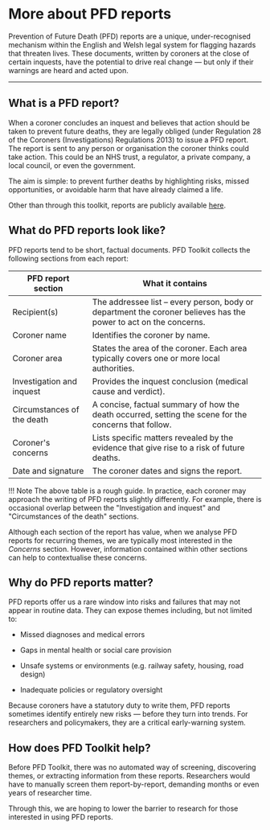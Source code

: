 # More about PFD reports

Prevention of Future Death (PFD) reports are a unique, under-recognised mechanism within the English and Welsh legal system for flagging hazards that threaten lives. These documents, written by coroners at the close of certain inquests, have the potential to drive real change — but only if their warnings are heard and acted upon.

---

## What is a PFD report?

When a coroner concludes an inquest and believes that action should be taken to prevent future deaths, they are legally obliged (under Regulation 28 of the Coroners (Investigations) Regulations 2013) to issue a PFD report. The report is sent to any person or organisation the coroner thinks could take action. This could be an NHS trust, a regulator, a private company, a local council, or even the government.

The aim is simple: to prevent further deaths by highlighting risks, missed opportunities, or avoidable harm that have already claimed a life.

Other than through this toolkit, reports are publicly available [here](https://www.judiciary.uk/prevention-of-future-death-reports/).

## What do PFD reports look like?

PFD reports tend to be short, factual documents. PFD Toolkit collects the following sections from each report:

| PFD report section              | What it contains                                                                     |
|---------------------------------|---------------------------------------------------------------------------------------------------------------------|
| Recipient(s)   | The addressee list – every person, body or department the coroner believes has the power to act on the concerns.    |
| Coroner name                        | Identifies the coroner by name.                  |
| Coroner area                        | States the area of the coroner. Each area typically covers one or more local authorities.
| Investigation and inquest       | Provides the inquest conclusion (medical cause and verdict).                   |
| Circumstances of the death      | A concise, factual summary of how the death occurred, setting the scene for the concerns that follow.                |
| Coroner's concerns             | Lists specific matters revealed by the evidence that give rise to a risk of future deaths.|
| Date and signature        | The coroner dates and signs the report.                                             |


!!! Note
    The above table is a rough guide. In practice, each coroner may approach the writing of PFD reports slightly differently. For example, there is occasional overlap between the "Investigation and inquest" and "Circumstances of the death" sections.

Although each section of the report has value, when we analyse PFD reports for recurring themes, we are typically most interested in the *Concerns* section. However, information contained within other sections can help to contextualise these concerns.


## Why do PFD reports matter?

PFD reports offer us a rare window into risks and failures that may not appear in routine data. They can expose themes including, but not limited to:

* Missed diagnoses and medical errors

* Gaps in mental health or social care provision

* Unsafe systems or environments (e.g. railway safety, housing, road design)

* Inadequate policies or regulatory oversight

Because coroners have a statutory duty to write them, PFD reports sometimes identify entirely new risks — before they turn into trends. For researchers and policymakers, they are a critical early-warning system.


## How does PFD Toolkit help?

Before PFD Toolkit, there was no automated way of screening, discovering themes, or extracting information from these reports. Researchers would have to manually screen them report-by-report, demanding months or even years of researcher time.

Through this, we are hoping to lower the barrier to research for those interested in using PFD reports.